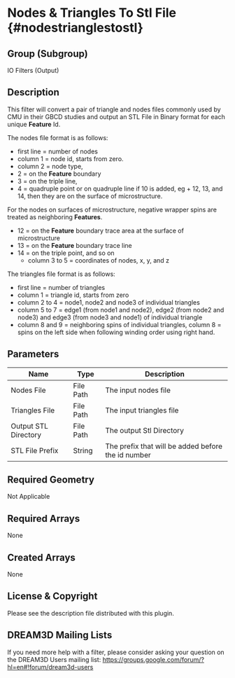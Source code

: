 Nodes & Triangles To Stl File {#nodestrianglestostl}
======

## Group (Subgroup) ##
IO Filters (Output)

## Description ##
This filter will convert a pair of triangle and nodes files commonly used by CMU in their GBCD studies and output an STL File in Binary format for each unique **Feature** Id.

The nodes file format is as follows:

+  first line = number of nodes
+  column 1 = node id, starts from zero.
+  column 2 = node type,
  + 2 = on the **Feature** boundary
  + 3 = on the triple line,
  + 4 = quadruple point or on quadruple line if 10 is added, eg + 12, 13, and 14, then they are on the surface of microstructure.

For the nodes on surfaces of microstructure, negative wrapper spins are treated as neighboring **Features**.

+ 12 = on the **Feature** boundary trace area at the surface of microstructure
+ 13 = on the **Feature** boundary trace line
+ 14 = on the triple point, and so on
  - column 3 to 5 = coordinates of nodes, x, y, and z


The triangles file format is as follows:

-  first line = number of triangles
-  column 1 = triangle id, starts from zero
-  column 2 to 4 = node1, node2 and node3 of individual triangles
-  column 5 to 7 = edge1 (from node1 and node2), edge2 (from node2 and node3) and edge3 (from node3 and node1) of individual triangle
-  column 8 and 9 = neighboring spins of individual triangles, column 8 = spins on the left side when following winding order using right hand.

## Parameters ##

| Name | Type | Description |
|------|------|-------------|
| Nodes File | File Path | The input nodes file |
| Triangles File | File Path | The input triangles file |
| Output STL Directory | File Path |The output Stl Directory |
| STL File Prefix | String | The prefix that will be added before the id number |


## Required Geometry ##
Not Applicable


## Required Arrays ##
None

## Created Arrays ##
None


## License & Copyright ##

Please see the description file distributed with this plugin.

## DREAM3D Mailing Lists ##

If you need more help with a filter, please consider asking your question on the DREAM3D Users mailing list:
https://groups.google.com/forum/?hl=en#!forum/dream3d-users


